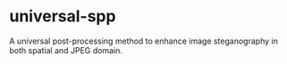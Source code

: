 # universal-spp
A universal post-processing method to enhance image steganography in both spatial and JPEG domain.
